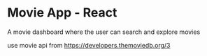 # Movie App - React

A movie dashboard where the user can search and explore movies

use movie api from https://developers.themoviedb.org/3
